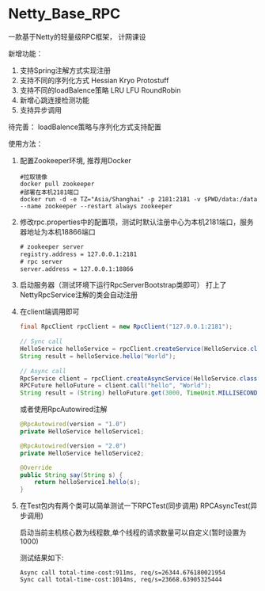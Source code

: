 # Netty_Base_RPC
一款基于Netty的轻量级RPC框架， 计网课设


新增功能： 

1.   支持Spring注解方式实现注册
2.   支持不同的序列化方式 Hessian Kryo Protostuff
3.   支持不同的loadBalence策略 LRU LFU RoundRobin
4.   新增心跳连接检测功能
5.   支持异步调用



待完善： loadBalence策略与序列化方式支持配置



使用方法：

1. 配置Zookeeper环境, 推荐用Docker

    ```shell
    #拉取镜像
    docker pull zookeeper
    #部署在本机2181端口
    docker run -d -e TZ="Asia/Shanghai" -p 2181:2181 -v $PWD/data:/data --name zookeeper --restart always zookeeper
    ```

2. 修改rpc.properties中的配置项，测试时默认注册中心为本机2181端口，服务器地址为本机18866端口

    ```xml
    # zookeeper server
    registry.address = 127.0.0.1:2181
    # rpc server
    server.address = 127.0.0.1:18866
    ```

3. 启动服务器（测试环境下运行RpcServerBootstrap类即可） 打上了NettyRpcService注解的类会自动注册

4. 在client端调用即可

    ```java
    final RpcClient rpcClient = new RpcClient("127.0.0.1:2181");
    	
    // Sync call
    HelloService helloService = rpcClient.createService(HelloService.class, "1.0");
    String result = helloService.hello("World");
    	
    // Async call
    RpcService client = rpcClient.createAsyncService(HelloService.class, "2.0");
    RPCFuture helloFuture = client.call("hello", "World");
    String result = (String) helloFuture.get(3000, TimeUnit.MILLISECONDS);
    ```

    或者使用RpcAutowired注解

    ```java
    @RpcAutowired(version = "1.0")
    private HelloService helloService1;
    
    @RpcAutowired(version = "2.0")
    private HelloService helloService2;
    
    @Override
    public String say(String s) {
        return helloService1.hello(s);
    }
    ```

5. 在Test包内有两个类可以简单测试一下RPCTest(同步调用) RPCAsyncTest(异步调用)

    启动当前主机核心数为线程数,单个线程的请求数量可以自定义(暂时设置为1000)

    测试结果如下:    

    ```
    Async call total-time-cost:911ms, req/s=26344.676180021954
    Sync call total-time-cost:1014ms, req/s=23668.63905325444
    ```

     

      

